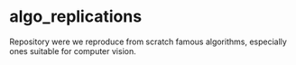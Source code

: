# algo_replications

Repository were we reproduce from scratch famous algorithms, especially ones suitable for computer vision.
